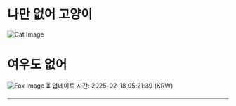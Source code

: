 
# 나만 없어 고양이

![Cat Image](https://cdn2.thecatapi.com/images/U3nsHnCXU.jpg)

# 여우도 없어
![Fox Image](https://randomfox.ca/images/93.jpg)
⏳ 업데이트 시간: 2025-02-18 05:21:39 (KRW)

---
